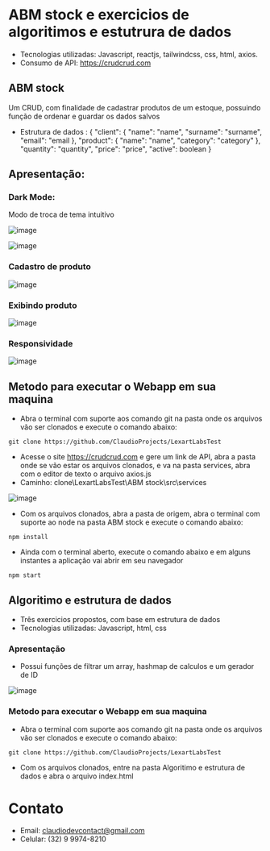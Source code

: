 # ABM stock e exercicios de algoritimos e estutrura de dados

* Tecnologias utilizadas: Javascript, reactjs, tailwindcss, css, html, axios.
* Consumo de API: https://crudcrud.com

## ABM stock 

Um CRUD, com finalidade de cadastrar produtos de um estoque, possuindo função de ordenar e guardar os dados salvos

* Estrutura de dados : { "client": { "name": "name", "surname": "surname", "email": "email }, "product": { "name": "name", "category": "category" }, "quantity": "quantity", "price": "price", "active": boolean }

## Apresentação:

### Dark Mode: 

Modo de troca de tema intuitivo

![image](https://user-images.githubusercontent.com/95532270/162805399-bf463869-9137-4ed9-8e8b-1020c5b73254.png)

![image](https://user-images.githubusercontent.com/95532270/162805475-04517041-f9b2-476d-be42-51e0d06168ac.png)

### Cadastro de produto

![image](https://user-images.githubusercontent.com/95532270/162805827-2cbb784f-5dc1-4ff2-8e4f-da75a46a15a8.png)

### Exibindo produto

![image](https://user-images.githubusercontent.com/95532270/162805887-c0e7e68f-31fb-4b78-9545-315ebed189e8.png)

### Responsividade

![image](https://user-images.githubusercontent.com/95532270/162805992-fbf18870-ea9f-4948-b449-0233ad64e5ea.png)

## Metodo para executar o Webapp em sua maquina

* Abra o terminal com suporte aos comando git na pasta onde os arquivos vão ser clonados e execute o comando abaixo:

```git
git clone https://github.com/ClaudioProjects/LexartLabsTest
```

* Acesse o site https://crudcrud.com e gere um link de API, abra a pasta onde se vão estar os arquivos clonados, e va na pasta services, abra com o editor de texto o arquivo axios.js
* Caminho: clone\LexartLabsTest\ABM stock\src\services

![image](https://user-images.githubusercontent.com/95532270/162813046-aa547017-3fc3-475e-ade5-39f8e0767676.png)

* Com os arquivos clonados, abra a pasta de origem, abra o terminal com suporte ao node na pasta ABM stock e execute o comando abaixo:

```node
npm install
```

* Ainda com o terminal aberto, execute o comando abaixo e em alguns instantes a aplicação vai abrir em seu navegador
```node
npm start
```

## Algoritimo e estrutura de dados

* Três exercicios propostos, com base em estrutura de dados
* Tecnologias utilizadas: Javascript, html, css

### Apresentação

* Possui funções de filtrar um array, hashmap de calculos e um gerador de ID

![image](https://user-images.githubusercontent.com/95532270/162811848-d6908935-ca57-4e69-aecb-855a71464cb5.png)

### Metodo para executar o Webapp em sua maquina

* Abra o terminal com suporte aos comando git na pasta onde os arquivos vão ser clonados e execute o comando abaixo:

```git
git clone https://github.com/ClaudioProjects/LexartLabsTest
```

* Com os arquivos clonados, entre na pasta Algoritimo e estrutura de dados e abra o arquivo index.html

# Contato

* Email: claudiodevcontact@gmail.com
* Celular: (32) 9 9974-8210


